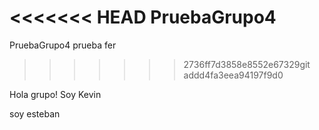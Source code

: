 <<<<<<< HEAD
PruebaGrupo4
=======
PruebaGrupo4
prueba fer 
>>>>>>> 2736ff7d3858e8552e67329git addd4fa3eea94197f9d0

Hola grupo! Soy Kevin


soy esteban
